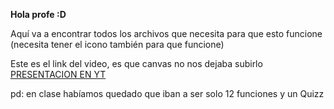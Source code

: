 **Hola profe :D**

Aquí va a encontrar todos los archivos que necesita para que esto funcione (necesita tener el icono también para que funcione)

Este es el link del video, es que canvas no nos dejaba subirlo 
[PRESENTACION EN YT](https://youtu.be/FpCpHU1C0p8)


pd: en clase habíamos quedado que iban a ser solo 12 funciones y un Quizz
